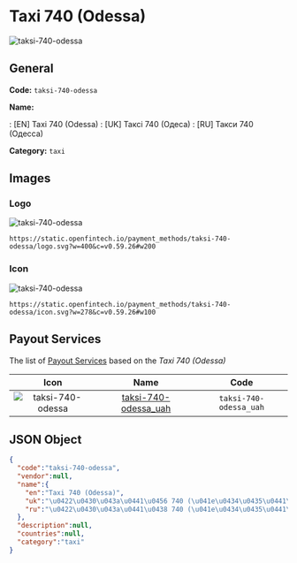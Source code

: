 
# Taxi 740 (Odessa) 
![taksi-740-odessa](https://static.openfintech.io/payment_methods/taksi-740-odessa/logo.svg?w=400&c=v0.59.26#w200)  

## General 
**Code:** `taksi-740-odessa` 
 
**Name:** 
 
:	[EN] Taxi 740 (Odessa) 
:	[UK] Таксі 740 (Одеса) 
:	[RU] Такси 740 (Одесса) 
 
**Category:** `taxi` 
 

## Images 

### Logo 
![taksi-740-odessa](https://static.openfintech.io/payment_methods/taksi-740-odessa/logo.svg?w=400&c=v0.59.26#w200)  

```
https://static.openfintech.io/payment_methods/taksi-740-odessa/logo.svg?w=400&c=v0.59.26#w200
```  

### Icon 
![taksi-740-odessa](https://static.openfintech.io/payment_methods/taksi-740-odessa/icon.svg?w=278&c=v0.59.26#w100)  

```
https://static.openfintech.io/payment_methods/taksi-740-odessa/icon.svg?w=278&c=v0.59.26#w100
```  

## Payout Services 
 
The list of [Payout Services](/payout-services/) based on the _Taxi 740 (Odessa)_ 

|Icon|Name|Code| 
|:---:|:---:|:---:| 
|![taksi-740-odessa](https://static.openfintech.io/payout_methods/taksi-740-odessa/icon.png?w=278&c=v0.59.26#w40) |[taksi-740-odessa_uah](/payout-services/taksi-740-odessa_uah/)|`taksi-740-odessa_uah`| 
 

## JSON Object 

```json
{
  "code":"taksi-740-odessa",
  "vendor":null,
  "name":{
    "en":"Taxi 740 (Odessa)",
    "uk":"\u0422\u0430\u043a\u0441\u0456 740 (\u041e\u0434\u0435\u0441\u0430)",
    "ru":"\u0422\u0430\u043a\u0441\u0438 740 (\u041e\u0434\u0435\u0441\u0441\u0430)"
  },
  "description":null,
  "countries":null,
  "category":"taxi"
}
```  
